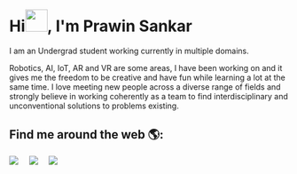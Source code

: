 # Hi<img src="https://raw.githubusercontent.com/MartinHeinz/MartinHeinz/master/wave.gif" width="40px">, I'm Prawin Sankar

I am an Undergrad student working currently in multiple domains. 

Robotics, AI, IoT, AR and VR are some areas, I have been working on and it gives me the freedom to be creative and have fun while learning a lot at the same time. I love meeting new people across a diverse range of fields and strongly believe in working coherently as a team to find interdisciplinary and unconventional solutions to problems existing.

## Find me around the web 🌎:

<p align="center">

<a href="https://twitter.com/prawinsankar_ta"><img src="https://img.shields.io/badge/Twitter-%231DA1F2.svg?&style=flat-square&logo=Twitter&logoColor=white" /></a>&nbsp;&nbsp;&nbsp;&nbsp;
 <a href="https://www.linkedin.com/in/prawin-sankar-ta/"><img src="https://img.shields.io/badge/LinkedIn-%230077B5.svg?&style=flat-square&logo=Linkedin&logoColor=white" /></a>&nbsp;&nbsp;&nbsp;&nbsp;
  <a href="mailto:prawinta.sankar@gmail.com?subject=Came%20from%20Github"><img src="https://img.shields.io/badge/Gmail-%23D14836.svg?&style=flat-square&logo=gmail&logoColor=white" /></a>&nbsp;&nbsp;&nbsp;&nbsp;
<p>
<!--
**prawin-sankarta/prawin-sankarta** is a ✨ _special_ ✨ repository because its `README.md` (this file) appears on your GitHub profile.

<a href="https://twitter.com/prawinsankar_ta"><img src="https://img.shields.io/badge/twitter-%231DA1F2.svg?&style=flar-square&logo=twitter&logoColor=white" /></a>&nbsp;&nbsp;&nbsp;&nbsp;

Here are some ideas to get you started:

- 🔭 I’m currently working on ...
- 🌱 I’m currently learning ...
- 👯 I’m looking to collaborate on ...
- 🤔 I’m looking for help with ...
- 💬 Ask me about ...
- 📫 How to reach me: ...
- 😄 Pronouns: ...
- ⚡ Fun fact: ...
-->
